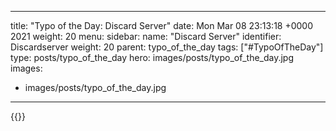 
---
title: "Typo of the Day: Discard Server"
date: Mon Mar 08 23:13:18 +0000 2021
weight: 20
menu:
  sidebar:
    name: "Discard Server"
    identifier: Discardserver
    weight: 20
    parent: typo_of_the_day
tags: ["#TypoOfTheDay"]
type: posts/typo_of_the_day
hero: images/posts/typo_of_the_day.jpg
images:
- images/posts/typo_of_the_day.jpg
---


{{<tweet user="mariatta" id="1369063709406949376">}}


